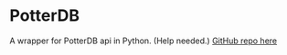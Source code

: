 # PotterDB
 A wrapper for PotterDB api in Python.
 (Help needed.)
 [GitHub repo here][def]

[def]: https://github.com/tct123/potterdb